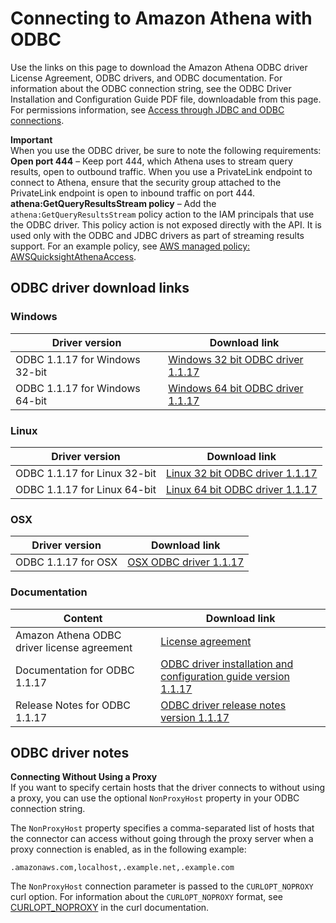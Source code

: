 # Connecting to Amazon Athena with ODBC<a name="connect-with-odbc"></a>

Use the links on this page to download the Amazon Athena ODBC driver License Agreement, ODBC drivers, and ODBC documentation\. For information about the ODBC connection string, see the ODBC Driver Installation and Configuration Guide PDF file, downloadable from this page\. For permissions information, see [Access through JDBC and ODBC connections](policy-actions.md)\.

**Important**  
When you use the ODBC driver, be sure to note the following requirements:  
**Open port 444** – Keep port 444, which Athena uses to stream query results, open to outbound traffic\. When you use a PrivateLink endpoint to connect to Athena, ensure that the security group attached to the PrivateLink endpoint is open to inbound traffic on port 444\. 
**athena:GetQueryResultsStream policy** – Add the `athena:GetQueryResultsStream` policy action to the IAM principals that use the ODBC driver\. This policy action is not exposed directly with the API\. It is used only with the ODBC and JDBC drivers as part of streaming results support\. For an example policy, see [AWS managed policy: AWSQuicksightAthenaAccess](managed-policies.md#awsquicksightathenaaccess-managed-policy)\. 

## ODBC driver download links<a name="connect-with-odbc-driver-and-documentation-download-links"></a>

### Windows<a name="connect-with-odbc-windows"></a>


| Driver version | Download link | 
| --- | --- | 
| ODBC 1\.1\.17 for Windows 32\-bit | [Windows 32 bit ODBC driver 1\.1\.17](https://s3.amazonaws.com/athena-downloads/drivers/ODBC/SimbaAthenaODBC_1.1.17.1001/Windows/SimbaAthena_1.1.17.1001_32-bit.msi) | 
| ODBC 1\.1\.17 for Windows 64\-bit | [Windows 64 bit ODBC driver 1\.1\.17](https://s3.amazonaws.com/athena-downloads/drivers/ODBC/SimbaAthenaODBC_1.1.17.1001/Windows/SimbaAthena_1.1.17.1001_64-bit.msi) | 

### Linux<a name="connect-with-odbc-linux"></a>


| Driver version | Download link | 
| --- | --- | 
| ODBC 1\.1\.17 for Linux 32\-bit | [Linux 32 bit ODBC driver 1\.1\.17](https://s3.amazonaws.com/athena-downloads/drivers/ODBC/SimbaAthenaODBC_1.1.17.1001/Linux/simbaathena-1.1.17.1001-1.el7.i686.rpm) | 
| ODBC 1\.1\.17 for Linux 64\-bit | [Linux 64 bit ODBC driver 1\.1\.17](https://s3.amazonaws.com/athena-downloads/drivers/ODBC/SimbaAthenaODBC_1.1.17.1001/Linux/simbaathena-1.1.17.1001-1.el7.x86_64.rpm) | 

### OSX<a name="connect-with-odbc-osx"></a>


| Driver version | Download link | 
| --- | --- | 
| ODBC 1\.1\.17 for OSX | [OSX ODBC driver 1\.1\.17](https://s3.amazonaws.com/athena-downloads/drivers/ODBC/SimbaAthenaODBC_1.1.17.1001/OSX/SimbaAthena_1.1.17.1001.dmg) | 

### Documentation<a name="connect-with-odbc-driver-documentation"></a>


| Content | Download link | 
| --- | --- | 
| Amazon Athena ODBC driver license agreement |  [License agreement](https://s3.amazonaws.com/athena-downloads/agreement/ODBC/Amazon+Athena+ODBC+Driver+License+Agreement.pdf)  | 
| Documentation for ODBC 1\.1\.17 | [ODBC driver installation and configuration guide version 1\.1\.17](https://s3.amazonaws.com/athena-downloads/drivers/ODBC/SimbaAthenaODBC_1.1.17.1001/docs/Simba+Amazon+Athena+ODBC+Connector+Install+and+Configuration+Guide.pdf) | 
| Release Notes for ODBC 1\.1\.17 | [ODBC driver release notes version 1\.1\.17](https://s3.amazonaws.com/athena-downloads/drivers/ODBC/SimbaAthenaODBC_1.1.17.1001/docs/release-notes.txt) | 

## ODBC driver notes<a name="connect-with-odbc-configuration"></a>

**Connecting Without Using a Proxy**  
If you want to specify certain hosts that the driver connects to without using a proxy, you can use the optional `NonProxyHost` property in your ODBC connection string\.

The `NonProxyHost` property specifies a comma\-separated list of hosts that the connector can access without going through the proxy server when a proxy connection is enabled, as in the following example:

```
.amazonaws.com,localhost,.example.net,.example.com
```

The `NonProxyHost` connection parameter is passed to the `CURLOPT_NOPROXY` curl option\. For information about the `CURLOPT_NOPROXY` format, see [CURLOPT\_NOPROXY](https://curl.se/libcurl/c/CURLOPT_NOPROXY.html) in the curl documentation\. 